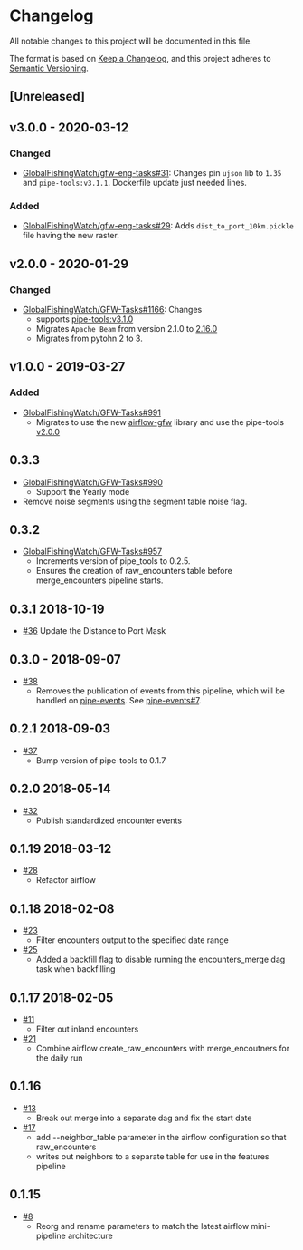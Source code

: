 # Changelog

All notable changes to this project will be documented in this file.

The format is based on [Keep a
Changelog](https://keepachangelog.com/en/1.0.0/), and this project adheres to
[Semantic Versioning](https://semver.org/spec/v2.0.0.html).

## [Unreleased]

## v3.0.0 - 2020-03-12

### Changed

* [GlobalFishingWatch/gfw-eng-tasks#31](https://github.com/GlobalFishingWatch/gfw-eng-tasks/issues/31): Changes
   pin `ujson` lib to `1.35` and `pipe-tools:v3.1.1`.
   Dockerfile update just needed lines.

### Added

* [GlobalFishingWatch/gfw-eng-tasks#29](https://github.com/GlobalFishingWatch/gfw-eng-tasks/issues/29): Adds
    `dist_to_port_10km.pickle` file having the new raster.


## v2.0.0 - 2020-01-29

### Changed

* [GlobalFishingWatch/GFW-Tasks#1166](https://github.com/GlobalFishingWatch/GFW-Tasks/issues/1166): Changes
   * supports [pipe-tools:v3.1.0](https://github.com/GlobalFishingWatch/pipe-tools/releases/tag/v3.1.0)
   * Migrates `Apache Beam` from version 2.1.0 to [2.16.0](https://github.com/apache/beam/tree/v2.16.0)
   * Migrates from pytohn 2 to 3.

## v1.0.0 - 2019-03-27

### Added

* [GlobalFishingWatch/GFW-Tasks#991](https://github.com/GlobalFishingWatch/GFW-Tasks/issues/991)
   * Migrates to use the new [airflow-gfw](https://github.com/GlobalFishingWatch/airflow-gfw) library and use the pipe-tools [v2.0.0](https://github.com/GlobalFishingWatch/pipe-tools/releases/tag/v2.0.0)

## 0.3.3

* [GlobalFishingWatch/GFW-Tasks#990](https://github.com/GlobalFishingWatch/GFW-Tasks/issues/990)
  * Support the Yearly mode
* Remove noise segments using the segment table noise flag.

## 0.3.2

* [GlobalFishingWatch/GFW-Tasks#957](https://github.com/GlobalFishingWatch/GFW-Tasks/issues/957)
  * Increments version of pipe_tools to 0.2.5.
  * Ensures the creation of raw_encounters table before merge_encounters pipeline starts.

## 0.3.1 2018-10-19

* [#36](https://github.com/GlobalFishingWatch/encounters_pipeline/pull/36)
  Update the Distance to Port Mask

## 0.3.0 - 2018-09-07

* [#38](https://github.com/GlobalFishingWatch/encounters_pipeline/pull/38)
  * Removes the publication of events from this pipeline, which will be handled on [pipe-events](https://github.com/globalfishingwatch/pipe-events). See [pipe-events#7](https://github.com/GlobalFishingWatch/pipe-events/pull/7).


## 0.2.1 2018-09-03

* [#37](https://github.com/GlobalFishingWatch/encounters_pipeline/pull/37)
  * Bump version of pipe-tools to 0.1.7

## 0.2.0 2018-05-14

* [#32](https://github.com/GlobalFishingWatch/encounters_pipeline/pull/32)
  * Publish standardized encounter events


## 0.1.19 2018-03-12

* [#28](https://github.com/GlobalFishingWatch/encounters_pipeline/pull/28)
  * Refactor airflow


## 0.1.18 2018-02-08

* [#23](https://github.com/GlobalFishingWatch/encounters_pipeline/pull/23)
  * Filter encounters output to the specified date range
* [#25](https://github.com/GlobalFishingWatch/encounters_pipeline/pull/25)
  * Added a backfill flag to disable running the encounters_merge dag task when backfilling


## 0.1.17 2018-02-05

* [#11](https://github.com/GlobalFishingWatch/encounters_pipeline/pull/11)
  * Filter out inland encounters
* [#21](https://github.com/GlobalFishingWatch/encounters_pipeline/pull/21)
  * Combine airflow create_raw_encounters with merge_encoutners for the daily run


## 0.1.16

* [#13](https://github.com/GlobalFishingWatch/encounters_pipeline/pull/13)
  * Break out merge into a separate dag and fix the start date
* [#17](https://github.com/GlobalFishingWatch/encounters_pipeline/pull/17)
  * add --neighbor_table parameter in the airflow configuration so that raw_encounters
  * writes out neighbors to a separate table for use in the features pipeline


## 0.1.15

* [#8](https://github.com/GlobalFishingWatch/encounters_pipeline/pull/8)
  * Reorg and rename parameters to match the latest airflow mini-pipeline architecture
